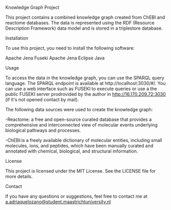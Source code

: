 Knowledge Graph Project

This project contains a combined knowledge graph created from ChEBI and reactome databases. The data is represented using the RDF (Resource Description Framework) data model and is stored in a triplestore database.

Installation

To use this project, you need to install the following software:

Apache Jena Fuseki
Apache Jena
Eclipse
Java


Usage

To access the data in the knowledge graph, you can use the SPARQL query language. The SPARQL endpoint is available at http://localhost:3030/#/. You can use a web interface such as FUSEKI to execute queries or use a the public FUSEKI server prodrovided by the author in http://16.170.209.72:3030 (if it's not opened contact by mail).



The following data sources were used to create the knowledge graph:

-Reactome: a free and open-source curated database that provides a comprehensive and interconnected view of molecular events underlying biological pathways and processes.

-ChEBI:is a freely available dictionary of molecular entities, including small molecules, ions, and peptides, which have been manually curated and annotated with chemical, biological, and structural information.


License

This project is licensed under the MIT License. See the LICENSE file for more details.

Contact

If you have any questions or suggestions, feel free to contact me at a.adriaquelozano@student.maastrichtuniversity.nl
